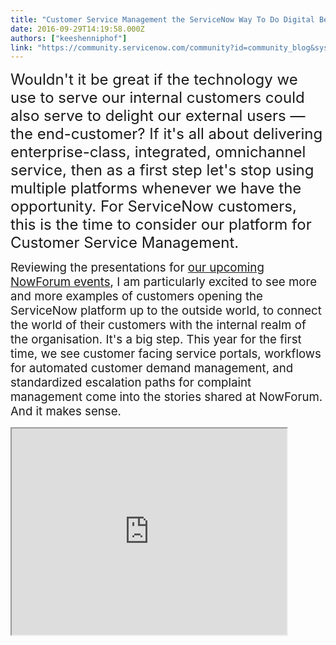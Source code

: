 ```yaml
---
title: "Customer Service Management the ServiceNow Way To Do Digital Be Digital"
date: 2016-09-29T14:19:58.000Z
authors: ["keeshenniphof"]
link: "https://community.servicenow.com/community?id=community_blog&sys_id=8daca225dbd0dbc01dcaf3231f96197f"
---
```

<p><span style="font-size: 18pt;">Wouldn't it be great if the technology we use to serve our internal customers could also serve to delight our external users — the end-customer? If it's all about delivering enterprise-class, integrated, omnichannel service, then as a first step let's stop using multiple platforms whenever we have the opportunity. For ServiceNow customers, this is the time to consider our platform for Customer Service Management.</span></p><p></p><p><span style="font-size: 14pt;">Reviewing the presentations for <a title="w.servicenow.com/nowforum.html" href="http://www.servicenow.com/nowforum.html">our upcoming NowForum events</a>, I am particularly excited to see more and more examples of customers opening the ServiceNow platform up to the outside world, to connect the world of their customers with the internal realm of the organisation. It's a big step. This year for the first time, we see customer facing service portals, workflows for automated customer demand management, and standardized escalation paths for complaint management come into the stories shared at NowForum. And it makes sense.</span></p><p></p><p><span style="font-size: 14pt;"><iframe src="https://youtube.com/embed/HiXidq_Mtxc" width="440" height="330"/> </span></p><p></p><h2><span style="font-size: 14pt;">Compared to all service</span></h2><p><span style="font-size: 14pt;">We all say we put the customer at the heart of our business. But all too often, we can't live up to that ambition. In this <a title="og.sagecrm.com/detail.php?id=27782/14-experts-on-the-biggest-customer-service-challenges-faced-by-today-39-s-businesses" href="http://blog.sagecrm.com/detail.php?id=27782/14-experts-on-the-biggest-customer-service-challenges-faced-by-today-39-s-businesses">excellent post by Sage CRM</a> (if you're able to read beyond the sales pitches, you'll find some genuine nuggets in there), a host of experts share their view on the biggest challenges facing customer service operations today. Clearly, it's a tough job. Your customers are comparing your service not<em> just</em> to your competition, but to <em>all </em>services they choose to consume out there. Amazon, Zappos, Uber, and… well, we all know the usual examples of extremely well executed customer service management. According to your customer, your service needs to be "personal, omni-channel, real-time and offering tailored customer journeys," as one of the writers summarizes.</span></p><p></p><h2><span style="font-size: 14pt;">And it's true</span></h2><p><span style="font-size: 14pt;">The customer is changing fast. Service can no longer be depending on email and telephone calls alone.</span></p><p></p><p><span style="font-size: 14pt;">In <a title="ww.salesforce.com/blog/2016/09/customer-service-age-of-mobile.html" href="https://www.salesforce.com/blog/2016/09/customer-service-age-of-mobile.html">the words of Salesforce.com's COO, John Hernandez</a>: "I know for a fact that when my daughter becomes an adult consumer, she's going to try to exhaust all other possible service channels before dialing an 800-number — that's the absolute last resort. […] The first step in moving towards mobile-first service is for business leaders to understand and admit that they have a problem — that they are not providing the level of omnichannel service that their customers are asking for." </span></p><p></p><p><span style="font-size: 14pt;">Hernandez is right. Without doing any desktop research, I am sure that engaging customer service is among the top-10 of most annoying experiences for modern (wo)man. And — again without checking any source of research — it's getting worse as the thresholds to starting a business are lower than ever before. It's actually easy and cheap to launch an e-commerce website; it's hard as ever to build and sustain a solid customer service process. It's daunting to meet the expectations of the modern consumer.</span></p><p></p><p><span style="font-size: 14pt;">If — <em>if</em> — the webshop that just delivered the wrong package to your doorstep has a published telephone number, and if they actually pick up the phone, and if the agent picking up the phone actually knows the shop and the product you're calling for, and if the agent has access to your order, and if the agent has enough knowledge to… well, you know what I mean. Too many ifs. </span></p><p></p><h2><span style="font-size: 14pt;">Learn To Be Digital the Hard Way</span></h2><p><span style="font-size: 14pt;">And it's getting worse, not just in B2C customer service management — in B2B just the same. As more organisations push hard on digital transformation, on adding online channels and revenue streams, on replacing or augmenting offline channels with online channels, there is a lot to be learned when it comes to servicing those new channels and customers. The hard way. "If you want to do digital, be digital", one of the experts consulted by Sage says.</span></p><p></p><p><span style="font-size: 14pt;">Traditional Customer Relationship Management capabilities do not suffice in this new paradigm of the connected customer, who is used to engaging through multiple channels, used to a rich, mobile and intelligent service experience, used to be served quickly and adequately.</span></p><p></p><p><span style="font-size: 14pt;">Therefore, providing smart customer service to delight this new breed of buyer is likely to become an even bigger competitive differentiator over the coming years.</span></p><p></p><h2><span style="font-size: 14pt;">It's right in front of you</span></h2><p><span style="font-size: 14pt;">If you are using ServiceNow to deliver excellent service to internal customers, then why not use that capability to service your external customers? </span></p><p></p><p><span style="font-size: 14pt;"><a title="w.servicenow.com/lpvid/beyond-crm-3-strategies-to-modernize-customer-service.html" href="http://www.servicenow.com/lpvid/beyond-crm-3-strategies-to-modernize-customer-service.html">Watch this recent webinar</a> by <a title="ww.linkedin.com/in/tchesire" href="https://www.linkedin.com/in/tchesire">Terence Chesire</a> on how ServiceNow's approach to customer service is different from traditional Customer Relationship Management practices.</span></p><p></p><p><span style="font-size: 14pt;"><a href="http://www.servicenow.com/lpvid/beyond-crm-3-strategies-to-modernize-customer-service.html"><img   alt="NewCRM.jpg" class="image-1 jive-image" src="94f77f71db10db048c8ef4621f961933.iix" style="height: auto;"/></a><br/></span></p><p></p><p><span style="font-size: 14pt;">Unlike Salesforce.com, the ServiceNow platform is unified; over time, we've expanded its capabilities without bolting on any acquired technology. It's all still one codebase and one single system of record. When we acquire, we acquire talent and intellectual property — the technology is recoded and implemented as a truly integral part of the ServiceNow platform. That's how Performance Analytics and later on ServiceWatch were added. The same is happening with <a title="w.servicenow.com/company/media/press-room/servicenow-acquires-cloud-management-provider-itapp.html" href="http://www.servicenow.com/company/media/press-room/servicenow-acquires-cloud-management-provider-itapp.html">ITapp</a> and <a title="w.servicenow.com/company/media/press-room/servicenow-acquires-brightpoint-security.html" href="http://www.servicenow.com/company/media/press-room/servicenow-acquires-brightpoint-security.html">BrightPoint</a>. </span></p><p></p><p><span style="font-size: 14pt;">ServiceNow is multi-tenant, single instance. Our customers share one cloud infrastructure, but each customer operates their own instance of our service automation platform. The result: they trust their data to the industry-leading Enterprise Cloud, whilst remaining in full control of the software, without compromising on any of the benefits of cloud-delivered enterprise software. Read <a title="ervicematters.servicenow.com/author/allanleinwand/" href="https://servicematters.servicenow.com/author/allanleinwand/">Allan Leinwand's blog series</a> for details.</span></p><p></p><p><span style="font-size: 14pt;">For Customer Service Management specifically, this means that all data — on products, infrastructure, customers, suppliers and distributors — residing within your ServiceNow platform (Knowledge, CMDB, Business Maps, Financials and so on) is at all times available to your agents — seamlessly and securely, in the office, in the field, on mobile, 24/7. Customer Service can now become the charter of your entire organisation — not just of the heroes who happen to be lucky enough to pick up your phones day in, day out.</span></p><p></p><p><span style="font-size: 14pt;"><a title="w.servicenow.com/nowforum.html" href="http://www.servicenow.com/nowforum.html">Join NowForum in October. Check us out. Register here. </a></span></p>